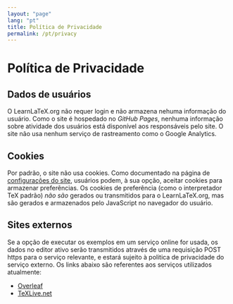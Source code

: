 ```yaml
---
layout: "page"
lang: "pt"
title: Política de Privacidade
permalink: /pt/privacy
---
```


# Política de Privacidade

## Dados de usuários

O LearnLaTeX.org não requer login e não armazena nehuma informação do usuário.
Como o site é hospedado no _GitHub Pages_, nenhuma informação sobre atividade
dos usuários está disponível aos responsáveis pelo site.  O site não usa nenhum
serviço de rastreamento como o Google Analytics.

## Cookies

Por padrão, o site não usa cookies.  Como documentado na página de
[configurações do site](settings), usuários podem, à sua opção, aceitar cookies
para armazenar preferências.  Os cookies de preferência (como o interpretador
TeX padrão) _não são_ gerados ou transmitidos para o LearnLaTeX.org, mas são
gerados e armazenados pelo JavaScript no navegador do usuário.

## Sites externos

Se a opção de executar os exemplos em um serviço online for usada, os dados no
editor ativo serão transmitidos através de uma requisição POST https para o
serviço relevante, e estará sujeito à politica de privacidade do serviço
externo.  Os links abaixo são referentes aos serviços utilizados atualmente:

* [Overleaf](https://www.overleaf.com/legal)
* [TeXLive.net](https://davidcarlisle.github.io/latexcgi/privacy)
